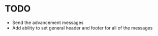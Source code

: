 # TODO

- Send the advancement messages
- Add ability to set general header and footer for all of the messages
